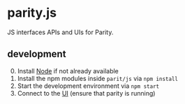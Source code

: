 # parity.js

JS interfaces APIs and UIs for Parity.

## development

0. Install [Node](https://nodejs.org/) if not already available
0. Install the npm modules inside `parit/js` via `npm install`
0. Start the development environment via `npm start`
0. Connect to the [UI](http://localhost:3000) (ensure that parity is running) 
